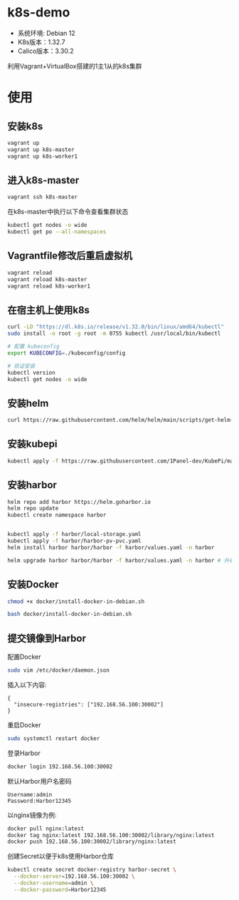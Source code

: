 # k8s-demo

+ 系统环境: Debian 12
+ K8s版本：1.32.7
+ Calico版本：3.30.2

利用Vagrant+VirtualBox搭建的1主1从的k8s集群

# 使用

## 安装k8s

```bash
vagrant up
vagrant up k8s-master
vagrant up k8s-worker1
```

## 进入k8s-master
```bash
vagrant ssh k8s-master
```

在k8s-master中执行以下命令查看集群状态
```bash
kubectl get nodes -o wide
kubectl get po --all-namespaces
```

## Vagrantfile修改后重启虚拟机
```bash
vagrant reload
vagrant reload k8s-master
vagrant reload k8s-worker1
```

## 在宿主机上使用k8s
```bash
curl -LO "https://dl.k8s.io/release/v1.32.0/bin/linux/amd64/kubectl"
sudo install -o root -g root -m 0755 kubectl /usr/local/bin/kubectl

# 配置 kubeconfig
export KUBECONFIG=./kubeconfig/config

# 验证安装
kubectl version
kubectl get nodes -o wide
```

## 安装helm
```bash
curl https://raw.githubusercontent.com/helm/helm/main/scripts/get-helm-3 | bash
```

## 安装kubepi
```bash
kubectl apply -f https://raw.githubusercontent.com/1Panel-dev/KubePi/master/docs/deploy/kubectl/kubepi.yaml # 无持久化
```

## 安装harbor
```bash
helm repo add harbor https://helm.goharbor.io
helm repo update
kubectl create namespace harbor


kubectl apply -f harbor/local-storage.yaml
kubectl apply -f harbor/harbor-pv-pvc.yaml
helm install harbor harbor/harbor -f harbor/values.yaml -n harbor

helm upgrade harbor harbor/harbor -f harbor/values.yaml -n harbor # 升级
```

## 安装Docker
```bash
chmod +x docker/install-docker-in-debian.sh

bash docker/install-docker-in-debian.sh
```

## 提交镜像到Harbor
配置Docker
```bash
sudo vim /etc/docker/daemon.json
```
插入以下内容:
```
{
  "insecure-registries": ["192.168.56.100:30002"]
}
```
重启Docker
```bash
sudo systemctl restart docker
```
登录Harbor
```bash
docker login 192.168.56.100:30002
```
默认Harbor用户名密码
```
Username:admin
Password:Harbor12345
```
以nginx镜像为例:
```bash
docker pull nginx:latest
docker tag nginx:latest 192.168.56.100:30002/library/nginx:latest
docker push 192.168.56.100:30002/library/nginx:latest
```
创建Secret以便于k8s使用Harbor仓库
```bash
kubectl create secret docker-registry harbor-secret \
  --docker-server=192.168.56.100:30002 \
  --docker-username=admin \
  --docker-password=Harbor12345
```
